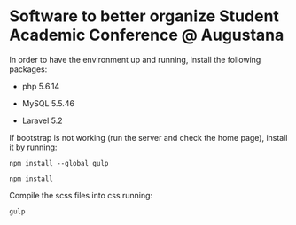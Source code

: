 Software to better organize Student Academic Conference @ Augustana
===
In order to have the environment up and running, install the following packages:

* php 5.6.14

* MySQL 5.5.46

* Laravel 5.2

If bootstrap is not working (run the server and check the home page), install it
by running:

  `npm install --global gulp`

  `npm install`

Compile the scss files into css running:

  `gulp`
